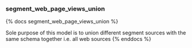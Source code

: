 ### segment_web_page_views_union

{% docs segment_web_page_views_union %}

Sole purpose of this model is to union different segment sources with the same schema together i.e. all web sources
{% enddocs %}
